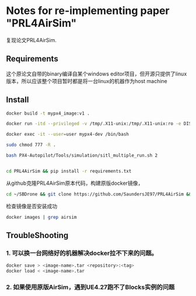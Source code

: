 # Notes for re-implementing paper "PRL4AirSim"

复现论文PRL4AirSim.

## Requirements
这个原论文自带的binary编译自某个windows editor项目，但开源只提供了linux版本，所以应该整个项目暂时都是将一台linux的机器作为host machine

## Install
```sh
docker build -t mypx4_image:v1 .

docker run -itd --privileged -v /tmp/.X11-unix:/tmp/.X11-unix:ro -e DISPLAY=$DISPLAY --gpus all --user=user --env=PX4_SIM_HOST_ADDR=172.16.13.104 --network=host --name=mypx4-dev mypx4_image:v1 /bin/bash

docker exec -it --user=user mypx4-dev /bin/bash

sudo chmod 777 -R .

bash PX4-Autopilot/Tools/simulation/sitl_multiple_run.sh 2


cd PRL4AirSim && pip install -r requirements.txt
```





从github克隆PRL4AirSim原本代码，构建原版docker镜像，
```sh
cd ~/SBDrone && git clone https://github.com/SaundersJE97/PRL4AirSim && cd PRL4Airsim/docker && python build_airsim_image.py --base_image=nvidia/cudagl:10.0-devel-ubuntu18.04 --target_image=airsim_binary:10.0-devel-ubuntu18.04
```
检查镜像是否安装成功
```sh
docker images | grep airsim
```


## TroubleShooting
### 1. 可以换一台网络好的机器解决docker拉不下来的问题。
```sh
docker save > <image-name>.tar <repository>:<tag>
docker load < <image-name>.tar
```
### 2. 如果使用原版AirSim，遇到UE4.27跑不了Blocks实例的问题
